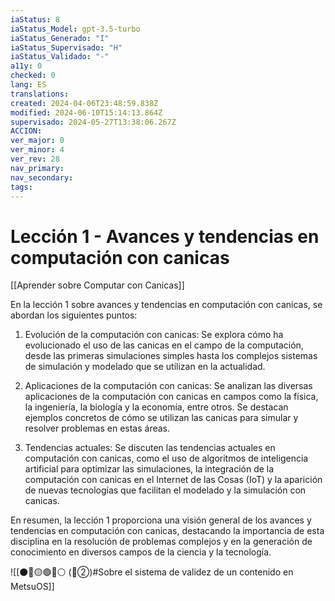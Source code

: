 ```yaml
---
iaStatus: 8
iaStatus_Model: gpt-3.5-turbo
iaStatus_Generado: "I"
iaStatus_Supervisado: "H"
iaStatus_Validado: "-"
a11y: 0
checked: 0
lang: ES
translations: 
created: 2024-04-06T23:48:59.838Z
modified: 2024-06-10T15:14:13.864Z
supervisado: 2024-05-27T13:38:06.267Z
ACCION: 
ver_major: 0
ver_minor: 4
ver_rev: 28
nav_primary: 
nav_secondary: 
tags:
---
```

# Lección 1 - Avances y tendencias en computación con canicas

[[Aprender sobre Computar con Canicas]]

En la lección 1 sobre avances y tendencias en computación con canicas, se abordan los siguientes puntos:

1. Evolución de la computación con canicas: Se explora cómo ha evolucionado el uso de las canicas en el campo de la computación, desde las primeras simulaciones simples hasta los complejos sistemas de simulación y modelado que se utilizan en la actualidad.

2. Aplicaciones de la computación con canicas: Se analizan las diversas aplicaciones de la computación con canicas en campos como la física, la ingeniería, la biología y la economía, entre otros. Se destacan ejemplos concretos de cómo se utilizan las canicas para simular y resolver problemas en estas áreas.

3. Tendencias actuales: Se discuten las tendencias actuales en computación con canicas, como el uso de algoritmos de inteligencia artificial para optimizar las simulaciones, la integración de la computación con canicas en el Internet de las Cosas (IoT) y la aparición de nuevas tecnologías que facilitan el modelado y la simulación con canicas.

En resumen, la lección 1 proporciona una visión general de los avances y tendencias en computación con canicas, destacando la importancia de esta disciplina en la resolución de problemas complejos y en la generación de conocimiento en diversos campos de la ciencia y la tecnología.

![[⚫🔴🟡🟢🔵⚪ (🔴②)#Sobre el sistema de validez de un contenido en MetsuOS]]
